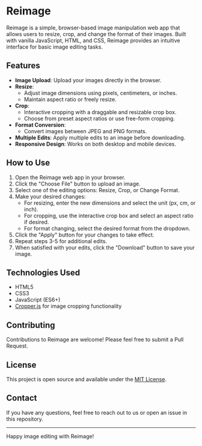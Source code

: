 # Reimage

Reimage is a simple, browser-based image manipulation web app that allows users to resize, crop, and change the format of their images. Built with vanilla JavaScript, HTML, and CSS, Reimage provides an intuitive interface for basic image editing tasks.

## Features

- **Image Upload**: Upload your images directly in the browser.
- **Resize**: 
  - Adjust image dimensions using pixels, centimeters, or inches.
  - Maintain aspect ratio or freely resize.
- **Crop**:
  - Interactive cropping with a draggable and resizable crop box.
  - Choose from preset aspect ratios or use free-form cropping.
- **Format Conversion**:
  - Convert images between JPEG and PNG formats.
- **Multiple Edits**: Apply multiple edits to an image before downloading.
- **Responsive Design**: Works on both desktop and mobile devices.

## How to Use

1. Open the Reimage web app in your browser.
2. Click the "Choose File" button to upload an image.
3. Select one of the editing options: Resize, Crop, or Change Format.
4. Make your desired changes:
   - For resizing, enter the new dimensions and select the unit (px, cm, or inch).
   - For cropping, use the interactive crop box and select an aspect ratio if desired.
   - For format changing, select the desired format from the dropdown.
5. Click the "Apply" button for your changes to take effect.
6. Repeat steps 3-5 for additional edits.
7. When satisfied with your edits, click the "Download" button to save your image.


## Technologies Used

- HTML5
- CSS3
- JavaScript (ES6+)
- [Cropper.js](https://github.com/fengyuanchen/cropperjs) for image cropping functionality

## Contributing

Contributions to Reimage are welcome! Please feel free to submit a Pull Request.

## License

This project is open source and available under the [MIT License](LICENSE).

## Contact

If you have any questions, feel free to reach out to us or open an issue in this repository.

---

Happy image editing with Reimage!

